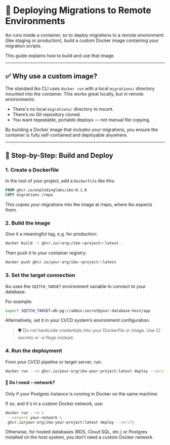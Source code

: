 # 🚀 Deploying Migrations to Remote Environments

Iko runs inside a container, so to deploy migrations to a remote environment
(like staging or production), build a custom Docker image containing your
migration scripts.

This guide explains how to build and use that image.

---

## ✅ Why use a custom image?

The standard Iko CLI uses `docker run` with a local `migrations/` directory
mounted into the container. This works great locally, but in remote
environments:

- There's no local `migrations/` directory to mount.
- There’s no Git repository cloned.
- You want repeatable, portable deploys — not manual file copying.

By building a Docker image that _includes_ your migrations, you ensure the
container is fully self-contained and deployable anywhere.

---

## 🧱 Step-by-Step: Build and Deploy

### 1. Create a Dockerfile

In the root of your project, add a `Dockerfile` like this:

```Dockerfile
FROM ghcr.io/explodinglabs/iko:0.1.0
COPY migrations /repo
```

This copies your migrations into the image at /repo, where Iko expects them.

### 2. Build the image

Give it a meaningful tag, e.g. for production:

```sh
docker build -t ghcr.io/<org>/iko-<project>:latest .
```

Then push it to your container registry:

```sh
docker push ghcr.io/your-org/iko-<project>:latest
```

### 3. Set the target connection

Iko uses the `SQITCH_TARGET` environment variable to connect to your database.

For example:

```sh
export SQITCH_TARGET=db:pg://admin:secret@your-database-host/app
```

Alternatively, set it in your CI/CD system’s environment configuration.

> 🛡️ Do not hardcode credentials into your Dockerfile or image. Use CI secrets
> or -e flags instead.

### 4. Run the deployment

From your CI/CD pipeline or target server, run:

```sh
docker run --rm ghcr.io/your-org/iko-your-project:latest deploy --verify
```

#### 🤔 Do I need --network?

Only if your Postgres instance is running in Docker on the same machine.

If so, and it's in a custom Docker network, use:

```sh
docker run --rm \
 --network your-network \
 ghcr.io/your-org/iko-your-project:latest deploy --verify
```

Otherwise, for hosted databases (RDS, Cloud SQL, etc.) or Postgres installed on
the host system, you don’t need a custom Docker network.
